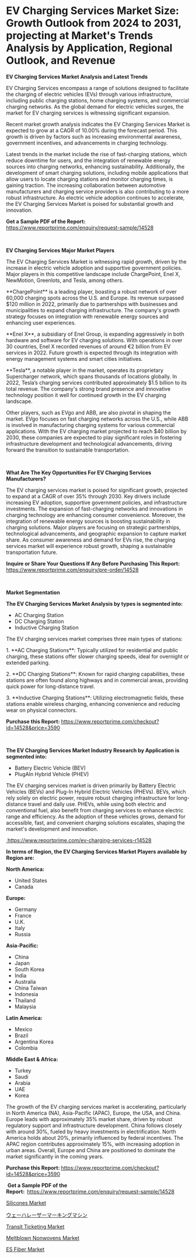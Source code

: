 <p><h1>EV Charging Services Market Size: Growth Outlook from 2024 to 2031, projecting at Market's Trends Analysis by Application, Regional Outlook, and Revenue</h1></p><p><strong>EV Charging Services Market Analysis and Latest Trends</strong></p>
<p><p>EV Charging Services encompass a range of solutions designed to facilitate the charging of electric vehicles (EVs) through various infrastructure, including public charging stations, home charging systems, and commercial charging networks. As the global demand for electric vehicles surges, the market for EV charging services is witnessing significant expansion. </p><p>Recent market growth analysis indicates the EV Charging Services Market is expected to grow at a CAGR of 10.00% during the forecast period. This growth is driven by factors such as increasing environmental awareness, government incentives, and advancements in charging technology. </p><p>Latest trends in the market include the rise of fast-charging stations, which reduce downtime for users, and the integration of renewable energy sources into charging networks, enhancing sustainability. Additionally, the development of smart charging solutions, including mobile applications that allow users to locate charging stations and monitor charging times, is gaining traction. The increasing collaboration between automotive manufacturers and charging service providers is also contributing to a more robust infrastructure. As electric vehicle adoption continues to accelerate, the EV Charging Services Market is poised for substantial growth and innovation.</p></p>
<p><strong>Get a Sample PDF of the Report:&nbsp;</strong> <a href="https://www.reportprime.com/enquiry/request-sample/14528">https://www.reportprime.com/enquiry/request-sample/14528</a></p>
<p>&nbsp;</p>
<p><strong>EV Charging Services Major Market Players</strong></p>
<p><p>The EV Charging Services Market is witnessing rapid growth, driven by the increase in electric vehicle adoption and supportive government policies. Major players in this competitive landscape include ChargePoint, Enel X, NewMotion, Greenlots, and Tesla, among others.</p><p>**ChargePoint** is a leading player, boasting a robust network of over 60,000 charging spots across the U.S. and Europe. Its revenue surpassed $120 million in 2022, primarily due to partnerships with businesses and municipalities to expand charging infrastructure. The company's growth strategy focuses on integration with renewable energy sources and enhancing user experiences.</p><p>**Enel X**, a subsidiary of Enel Group, is expanding aggressively in both hardware and software for EV charging solutions. With operations in over 30 countries, Enel X recorded revenues of around €2 billion from EV services in 2022. Future growth is expected through its integration with energy management systems and smart cities initiatives.</p><p>**Tesla**, a notable player in the market, operates its proprietary Supercharger network, which spans thousands of locations globally. In 2022, Tesla’s charging services contributed approximately $1.5 billion to its total revenue. The company's strong brand presence and innovative technology position it well for continued growth in the EV charging landscape.</p><p>Other players, such as EVgo and ABB, are also pivotal in shaping the market. EVgo focuses on fast charging networks across the U.S., while ABB is involved in manufacturing charging systems for various commercial applications. With the EV charging market projected to reach $40 billion by 2030, these companies are expected to play significant roles in fostering infrastructure development and technological advancements, driving forward the transition to sustainable transportation.</p></p>
<p>&nbsp;</p>
<p><strong>What Are The Key Opportunities For EV Charging Services Manufacturers?</strong></p>
<p><p>The EV charging services market is poised for significant growth, projected to expand at a CAGR of over 35% through 2030. Key drivers include increasing EV adoption, supportive government policies, and infrastructure investments. The expansion of fast-charging networks and innovations in charging technology are enhancing consumer convenience. Moreover, the integration of renewable energy sources is boosting sustainability in charging solutions. Major players are focusing on strategic partnerships, technological advancements, and geographic expansion to capture market share. As consumer awareness and demand for EVs rise, the charging services market will experience robust growth, shaping a sustainable transportation future.</p></p>
<p><strong>Inquire or Share Your Questions If Any Before Purchasing This Report:</strong> <a href="https://www.reportprime.com/enquiry/pre-order/14528">https://www.reportprime.com/enquiry/pre-order/14528</a></p>
<p>&nbsp;</p>
<p><strong>Market Segmentation</strong></p>
<p><strong>The EV Charging Services Market Analysis by types is segmented into:</strong></p>
<p><ul><li>AC Charging Station</li><li>DC Charging Station</li><li>Inductive Charging Station</li></ul></p>
<p><p>The EV charging services market comprises three main types of stations: </p><p>1. **AC Charging Stations**: Typically utilized for residential and public charging, these stations offer slower charging speeds, ideal for overnight or extended parking.</p><p>2. **DC Charging Stations**: Known for rapid charging capabilities, these stations are often found along highways and in commercial areas, providing quick power for long-distance travel.</p><p>3. **Inductive Charging Stations**: Utilizing electromagnetic fields, these stations enable wireless charging, enhancing convenience and reducing wear on physical connectors.</p></p>
<p><strong>Purchase this Report:&nbsp;</strong><a href="https://www.reportprime.com/checkout?id=14528&price=3590">https://www.reportprime.com/checkout?id=14528&price=3590</a></p>
<p>&nbsp;</p>
<p><strong>The EV Charging Services Market Industry Research by Application is segmented into:</strong></p>
<p><ul><li>Battery Electric Vehicle (BEV)</li><li>PlugAIn Hybrid Vehicle (PHEV)</li></ul></p>
<p><p>The EV charging services market is driven primarily by Battery Electric Vehicles (BEVs) and Plug-In Hybrid Electric Vehicles (PHEVs). BEVs, which rely solely on electric power, require robust charging infrastructure for long-distance travel and daily use. PHEVs, while using both electric and conventional fuel, also benefit from charging services to enhance electric range and efficiency. As the adoption of these vehicles grows, demand for accessible, fast, and convenient charging solutions escalates, shaping the market's development and innovation.</p></p>
<p><a href="https://www.reportprime.com/ev-charging-services-r14528">&nbsp;https://www.reportprime.com/ev-charging-services-r14528</a></p>
<p><strong>In terms of Region, the EV Charging Services Market Players available by Region are:</strong></p>
<p>
    <p> <strong> North America: </strong>
        <ul>
            <li>United States</li>
            <li>Canada</li>
        </ul>
        </p> 
    <p> <strong> Europe: </strong>
        <ul>
            <li>Germany</li>
            <li>France</li>
            <li>U.K.</li>
            <li>Italy</li>
            <li>Russia</li>
        </ul>
        </p> 
    <p> <strong> Asia-Pacific: </strong>
        <ul>
            <li>China</li>
            <li>Japan</li>
            <li>South Korea</li>
            <li>India</li>
            <li>Australia</li>
            <li>China Taiwan</li>
            <li>Indonesia</li>
            <li>Thailand</li>
            <li>Malaysia</li>
        </ul>
        </p> 
    <p> <strong> Latin America: </strong>
        <ul>
            <li>Mexico</li>
            <li>Brazil</li>
            <li>Argentina Korea</li>
            <li>Colombia</li>
        </ul>
        </p> 
    <p> <strong> Middle East & Africa: </strong>
        <ul>
            <li>Turkey</li>
            <li>Saudi</li>
            <li>Arabia</li>
            <li>UAE</li>
            <li>Korea</li>
        </ul>
    </p>
    </p>
<p><p>The growth of the EV charging services market is accelerating, particularly in North America (NA), Asia-Pacific (APAC), Europe, the USA, and China. Europe leads with approximately 35% market share, driven by robust regulatory support and infrastructure development. China follows closely with around 30%, fueled by heavy investments in electrification. North America holds about 20%, primarily influenced by federal incentives. The APAC region contributes approximately 15%, with increasing adoption in urban areas. Overall, Europe and China are positioned to dominate the market significantly in the coming years.</p></p>
<p><strong>Purchase this Report: </strong><a href="https://www.reportprime.com/checkout?id=14528&price=3590">https://www.reportprime.com/checkout?id=14528&price=3590</a></p>
<p>&nbsp;<strong>Get a Sample PDF of the Report:&nbsp;&nbsp;</strong><a href="https://www.reportprime.com/enquiry/request-sample/14528">https://www.reportprime.com/enquiry/request-sample/14528</a></p>
<p><strong></strong></p>
<p><p><a href="https://medium.com/@jack.peake76867/the-global-market-overview-of-the-silicones-market-provides-a-unique-perspective-on-the-key-39256d943ea8">Silicones Market</a></p><p><a href="https://medium.com/@natkinneij6j/wafer-laser-marking-machine-market-%E3%81%AF-%E3%82%B3%E3%82%B9%E3%83%88%E7%AE%A1%E7%90%86%E3%81%A8%E5%8A%B9%E7%8E%87%E5%90%91%E4%B8%8A%E3%82%92%E5%84%AA%E5%85%88%E3%81%97%E3%81%BE%E3%81%99-%E3%81%95%E3%82%89%E3%81%AB-%E5%A0%B1%E5%91%8A%E6%9B%B8%E3%81%AF%E5%B8%82%E5%A0%B4%E3%81%AE%E9%9C%80%E8%A6%81%E9%9D%A2%E3%81%A8%E4%BE%9B%E7%B5%A6%E9%9D%A2%E3%81%AE%E4%B8%A1%E6%96%B9%E3%82%92%E3%82%AB%E3%83%90%E3%83%BC%E3%81%97%E3%81%A6%E3%81%84%E3%81%BE%E3%81%99-wafer-laser-98a28a5baa1c">ウェーハレーザーマーキングマシン</a></p><p><a href="https://www.linkedin.com/pulse/transit-ticketing-market-trends-focusing-insight-forecast-analysis-csese?trackingId=GYaekrcbRGWxAdQv6tvjAA%3D%3D">Transit Ticketing Market</a></p><p><a href="https://issuu.com/reportprime-2/docs/meltblown-nonwovens-market-size-203_c6bcfc011be510">Meltblown Nonwovens Market</a></p><p><a href="https://issuu.com/reportprime-2/docs/es-fiber-market-size-2030.pptx_36e40298dccbbd">ES Fiber Market</a></p></p>